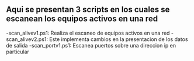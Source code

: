 ## Aqui se presentan 3 scripts en los cuales se escanean los equipos activos en una red

-scan_alivev1.ps1: Realiza el escaneo de equipos activos en una red
-scan_alivev2.ps1: Este implementa cambios en la presentacion de los datos de salida
-scan_portv1.ps1: Escanea puertos sobre una direccion ip en particular
